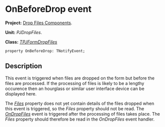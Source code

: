 <a href='Hidden comment: 
$Rev$
$Date$
'></a>

# OnBeforeDrop event #

**Project:** [Drop Files Components](DropFilesComponents.md).

**Unit:** _PJDropFiles_.

**Class:** _[TPJFormDropFiles](TPJFormDropFiles.md)_

```
property OnBeforeDrop: TNotifyEvent;
```

## Description ##

This event is triggered when files are dropped on the form but before the files are processed. If the processing of files is likely to be a lengthy occurence then an hourglass or similar user interface device can be displayed here.

The _[Files](TPJFormDropFilesFiles.md)_ property does not yet contain details of the files dropped when this event is triggered, so the _Files_ property should not be read. The _[OnDropFiles](TPJFormDropFilesOnDropFiles.md)_ event is triggered after the processing of files takes place. The _Files_ property should therefore be read in the _OnDropFiles_ event handler.